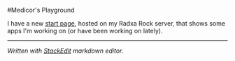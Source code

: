 #Medicor's Playground

I have a new [start page](http://medicor.se), hosted on my Radxa Rock server, that shows some apps I'm working on (or have been working on lately). 

----------
*Written with [StackEdit](https://stackedit.io/) markdown editor.*
<br>
<br>